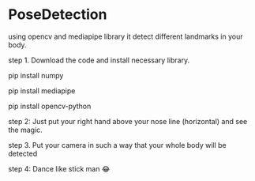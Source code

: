 # PoseDetection

using opencv and mediapipe library it detect different landmarks in your body.

step 1. Download the code and install necessary library.


pip install numpy

pip install mediapipe

pip install opencv-python




step 2: Just put your right hand above your nose line (horizontal) and see the magic.

step 3. Put your camera in such a way that your whole body will be detected 

step 4: Dance like stick man 😂

